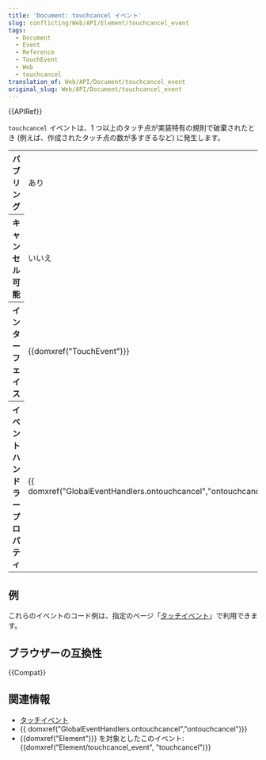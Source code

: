 ```yaml
---
title: 'Document: touchcancel イベント'
slug: conflicting/Web/API/Element/touchcancel_event
tags:
  - Document
  - Event
  - Reference
  - TouchEvent
  - Web
  - touchcancel
translation_of: Web/API/Document/touchcancel_event
original_slug: Web/API/Document/touchcancel_event
---
```

{{APIRef}}

`touchcancel` イベントは、1 つ以上のタッチ点が実装特有の規則で破棄されたとき (例えば、作成されたタッチ点の数が多すぎるなど) に発生します。

<table class="properties">
  <tbody>
    <tr>
      <th scope="row">バブリング</th>
      <td>あり</td>
    </tr>
    <tr>
      <th scope="row">キャンセル可能</th>
      <td>いいえ</td>
    </tr>
    <tr>
      <th scope="row">インターフェイス</th>
      <td>{{domxref("TouchEvent")}}</td>
    </tr>
    <tr>
      <th scope="row">イベントハンドラープロパティ</th>
      <td>
        {{ domxref("GlobalEventHandlers.ontouchcancel","ontouchcancel")}}
      </td>
    </tr>
  </tbody>
</table>

## 例

これらのイベントのコード例は、指定のページ「[タッチイベント](/ja/docs/Web/API/Touch_events)」で利用できます。

## ブラウザーの互換性

{{Compat}}

## 関連情報

- [タッチイベント](/ja/docs/Web/API/Touch_events)
- {{ domxref("GlobalEventHandlers.ontouchcancel","ontouchcancel")}}
- {{domxref("Element")}} を対象としたこのイベント: {{domxref("Element/touchcancel_event", "touchcancel")}}
